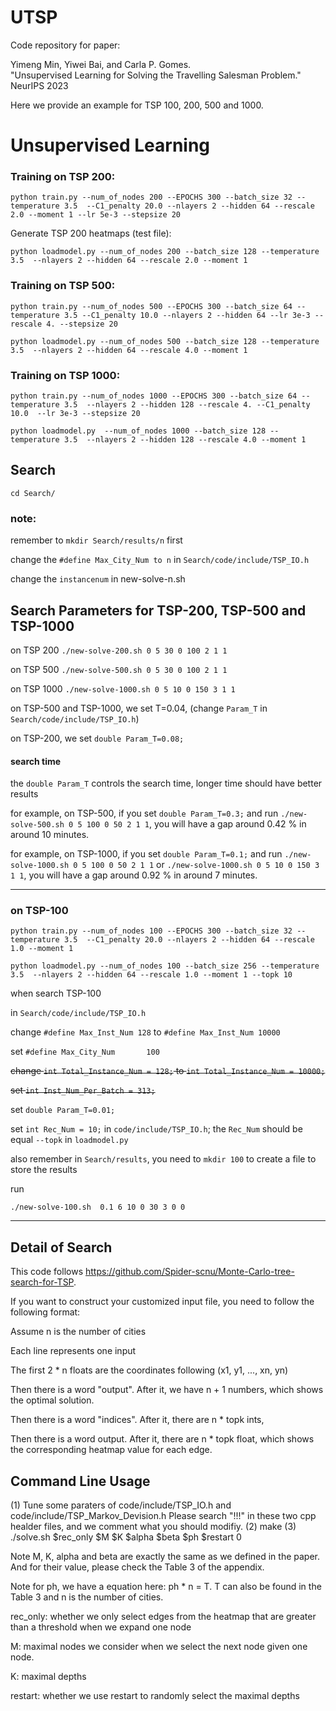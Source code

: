# UTSP

Code repository for paper:

Yimeng Min, Yiwei Bai, and Carla P. Gomes.  
"Unsupervised Learning for Solving the Travelling Salesman Problem."  
NeurIPS 2023  



Here we provide an example for TSP 100, 200, 500 and 1000. 

# Unsupervised Learning
### Training on TSP 200:

`python train.py --num_of_nodes 200 --EPOCHS 300 --batch_size 32 --temperature 3.5  --C1_penalty 20.0 --nlayers 2 --hidden 64 --rescale 2.0 --moment 1 --lr 5e-3 --stepsize 20
`

Generate TSP 200 heatmaps (test file):

`python loadmodel.py --num_of_nodes 200 --batch_size 128 --temperature 3.5  --nlayers 2 --hidden 64 --rescale 2.0 --moment 1
`

### Training on TSP 500:
`python train.py --num_of_nodes 500 --EPOCHS 300 --batch_size 64 --temperature 3.5 --C1_penalty 10.0 --nlayers 2 --hidden 64 --lr 3e-3 --rescale 4. --stepsize 20`

`python loadmodel.py --num_of_nodes 500 --batch_size 128 --temperature 3.5  --nlayers 2 --hidden 64 --rescale 4.0 --moment 1`


### Training on TSP 1000:
`python train.py --num_of_nodes 1000 --EPOCHS 300 --batch_size 64 --temperature 3.5  --nlayers 2 --hidden 128 --rescale 4. --C1_penalty 10.0  --lr 3e-3 --stepsize 20`

`python loadmodel.py  --num_of_nodes 1000 --batch_size 128 --temperature 3.5  --nlayers 2 --hidden 128 --rescale 4.0 --moment 1`


## Search
`cd Search/`



### note:

remember to `mkdir Search/results/n` first

change the `#define Max_City_Num to n` in `Search/code/include/TSP_IO.h`

change the `instancenum` in new-solve-n.sh


## Search Parameters for TSP-200, TSP-500 and TSP-1000
on TSP 200
`./new-solve-200.sh 0 5 30 0 100 2 1 1`


on TSP 500
`
./new-solve-500.sh 0 5 30 0 100 2 1 1
`

on TSP 1000
`
./new-solve-1000.sh 0 5 10 0 150 3 1 1
`


on TSP-500 and TSP-1000, we set T=0.04, (change `Param_T` in `Search/code/include/TSP_IO.h`)

on TSP-200, we set `double Param_T=0.08;`


#### search time
the `double Param_T` controls the search time, longer time should have better results

for example, on TSP-500, if you set `double Param_T=0.3;` and run `./new-solve-500.sh 0 5 100 0 50 2 1 1`,
you will have a gap around 0.42 % in around 10 minutes.


for example, on TSP-1000, if you set `double Param_T=0.1;` and run `./new-solve-1000.sh 0 5 100 0 50 2 1 1` or `./new-solve-1000.sh 0 5 10 0 150 3 1 1`,
you will have a gap around 0.92 % in around 7 minutes.

---
### on TSP-100

`python train.py --num_of_nodes 100 --EPOCHS 300 --batch_size 32 --temperature 3.5  --C1_penalty 20.0 --nlayers 2 --hidden 64 --rescale 1.0 --moment 1`

`python loadmodel.py --num_of_nodes 100 --batch_size 256 --temperature 3.5  --nlayers 2 --hidden 64 --rescale 1.0 --moment 1 --topk 10`

when search TSP-100

in `Search/code/include/TSP_IO.h`

change `#define Max_Inst_Num 128` to `#define Max_Inst_Num 10000`

set `#define Max_City_Num       100`

<del>change `int Total_Instance_Num = 128;` to `int Total_Instance_Num = 10000;` </del>

<del>set `int Inst_Num_Per_Batch = 313;` </del>

set `double Param_T=0.01;`

set `int Rec_Num = 10;`  in `code/include/TSP_IO.h`;  the `Rec_Num` should be equal `--topk` in `loadmodel.py`

also remember  in  `Search/results`, you need to `mkdir 100` to create a file to store the results


run 

`./new-solve-100.sh  0.1 6 10 0 30 3 0 0`



---
## Detail of Search
This code follows https://github.com/Spider-scnu/Monte-Carlo-tree-search-for-TSP.

If you want to construct your customized input file, you need to follow the following format:

Assume n is the number of cities

Each line represents one input

The first 2 * n floats are the coordinates following (x1, y1, ..., xn, yn)

Then there is a word "output". After it, we have n + 1 numbers, which shows the optimal solution.

Then there is a word "indices". After it, there are n * topk ints, 

Then there is a word output. After it, there are n * topk float, which shows the corresponding heatmap value for each edge. 



## Command Line Usage

(1) Tune some paraters of code/include/TSP_IO.h and code/include/TSP_Markov_Devision.h
    Please search "!!!" in these two cpp healder files, and we comment what you should modifiy. 
(2) make
(3) ./solve.sh $rec_only $M $K $alpha $beta $ph $restart 0

Note M, K, alpha and beta are exactly the same as we defined in the paper. And for their value, please check the Table 3 of the appendix.

Note for ph, we have a equation here: ph * n = T. T can also be found in the Table 3 and n is the number of cities.

rec_only: whether we only select edges from the heatmap that are greater than a threshold when we expand one node

M: maximal nodes we consider when we select the next node given one node. 

K: maximal depths

restart: whether we use restart to randomly select the maximal depths

